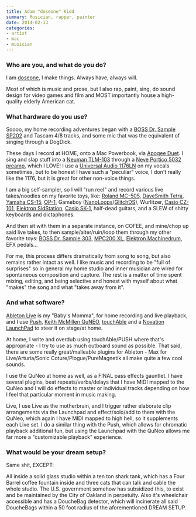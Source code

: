 ```yaml
---
title: Adam "doseone" Kidd
summary: Musician, rapper, painter
date: 2014-02-13
categories:
- artist
- mac
- musician
---
```


### Who are you, and what do you do?

I am [doseone](http://doseonesite.tumblr.com/ "Adam's Tumblr site."), I make things. Always have, always will.

Most of which is music and prose, but I also rap, paint, sing, do sound design for video games and film and MOST importantly house a high-quality elderly American cat.

### What hardware do you use?

Soooo, my home recording adventures began with a [BOSS Dr. Sample SP202][sp-202-dr-sample] and Tascam 4/8 tracks, and some mic that was the equivalent of singing through a DogDick.

These days I record at HOME, onto a Mac Powerbook, via [Apogee Duet][duet]. I sing and slap stuff into a [Neuman TLM-103][tlm-103] through a [Neve Portico 5032 preamp][portico-5032], which I LOVE! I use a [Universal Audio 1176LN][1176ln] on my vocals sometimes, but to be honest I have such a "peculiar" voice, I don't really like the 1176, but it is great for other non-voice things.

I am a big self-sampler, so I will "run reel" and record various live takes/noodles on my favorite toys, like: [Roland MC-505][mc-505], [DaveSmith Tetra][tetra], [Yamaha CS-15][cs-15], [OP-1][op-1], Gameboy ([NanoLoops][nanoloop-one]/[GlitchDS][]), Wurlitzer, [Casio CZ-101][cz-101], [Elektron SidStation][sidstation], [Casio SK-1][sk-1], half-dead guitars, and a SLEW of shitty keyboards and dictaphones.

And then sit with them in a separate instance, on COFEE, and mine/chop up said live takes, to then sample/alter/ruin/loop them through my other favorite toys: [BOSS Dr. Sample 303][sp-303-dr-sample], [MPC200 XL][mpc200-xl], [Elektron Machinedrum][machinedrum-sps-1], EFX pedals...

For me, this process differs dramatically from song to song, but also remains rather intact as well. I like music and recording to be "full of surprises" so in general my home studio and inner musician are wired for spontaneous composition and capture. The rest is a matter of time spent mixing, editing, and being selective and honest with myself about what "makes" the song and what "takes away from it".

### And what software?

[Ableton Live][live] is my "Baby's Momma", for home recording and live playback, and I use [Push][], [Keith McMillen QuNEO][quneo], [touchAble][touchable-ios] and a [Novation LaunchPad][launchpad] to steer it on stage/at home.

At home, I write and overdub using touchAble/PUSH where that's appropriate - I try to use as much outboard sound as possible. That said, there are some really great/malleable plugins for Ableton - Max for Live/Arturia/Sonic Coture/Plogue/PureMagnetik all make quite a few cool sounds.

I use the QuNeo at home as well, as a FINAL pass effects gauntlet. I have several plugins, beat repeats/verbs/delays that I have MIDI mapped to the QuNeo and I will do effects to master or individual tracks depending on how I feel that particular moment in music making.

Live, I use Live as the motherbrain, and I trigger rather elaborate clip arrangements via the Launchpad and effect/solo/add to them with the QuNeo, which again I have MIDI mapped to high hell, so it supplements each Live set. I do a similar thing with the Push, which allows for chromatic playback additional fun, but using the Launchpad with the QuNeo allows me far more a "customizable playback" experience.

### What would be your dream setup?

Same shit, EXCEPT:

All inside a solid glass studio within a ten ton shark tank, which has a Four Barrel coffee fountain inside and three cats that can talk and cable the whole studio. The U.S. government somehow has subsidized this, to exist and be maintained by the City of Oakland in perpetuity. Also it's wheelchair accessible and has a DoucheBag detector, which will incinerate all said DoucheBags within a 50 foot radius of the aforementioned DREAM SETUP.

[1176ln]: https://www.uaudio.com/hardware/compressors/1176ln.html "An amplifier."
[cs-15]: https://www.vintagesynth.com/yamaha/cs15.php "A synthesiser."
[cz-101]: https://www.vintagesynth.com/casio/cz101.php "A small musical keyboard."
[duet]: https://apogeedigital.com/products/duet "An audio interface for the Mac."
[glitchds]: http://ww25.glitchds.com/?subid1=20230525-1928-46a4-9a63-301aeb72426c "A synthesiser for the Nintendo DS."
[launchpad]: https://us.novationmusic.com/midi-controllers-digital-dj/launchpad "A controller for Ableton Live."
[live]: https://www.ableton.com/en/live/ "Musical creation software."
[machinedrum-sps-1]: https://www.vintagesynth.com/misc/machinedrum.php "A drum machine."
[mc-505]: https://en.wikipedia.org/wiki/Roland_MC-505 "A MIDI controller, music sequencer and drum machine."
[mpc200-xl]: https://www.youtube.com/watch?v=Nwpwlg2h2TM "A music sampler."
[nanoloop-one]: http://www.nanoloop.com/one/index.html "A synthesiser for the Game Boy."
[op-1]: https://teenage.engineering/products/op-1 "A unique synthesizer."
[portico-5032]: http://rupertneve.com/legacy-products/ "A single channel equaliser."
[push]: https://www.ableton.com/en/push/ "Unique music-making hardware."
[quneo]: http://www.keithmcmillen.com/products/quneo/ "A pad MIDI controller"
[sidstation]: https://en.wikipedia.org/wiki/Elektron_SidStation "A synthesiser module."
[sk-1]: https://en.wikipedia.org/wiki/Casio_SK-1 "A 32 key synthesizer."
[sp-202-dr-sample]: https://www.vintagesynth.com/roland/sp202.php "An audio sampler."
[sp-303-dr-sample]: http://www.bossus.com/products/174 "An audio sampler."
[tetra]: http://web.archive.org/web/20160721100901/http://www.davesmithinstruments.com:80/products/tetra/ "A synthesiser module."
[tlm-103]: https://www.neumann.com/?cid=tlm103_description&id=current_microphones&lang=en "A studio microphone."
[touchable-ios]: http://web.archive.org/web/20220528035357/https://touch-able.com/ "An iOS app for controlling Ableton Live."
